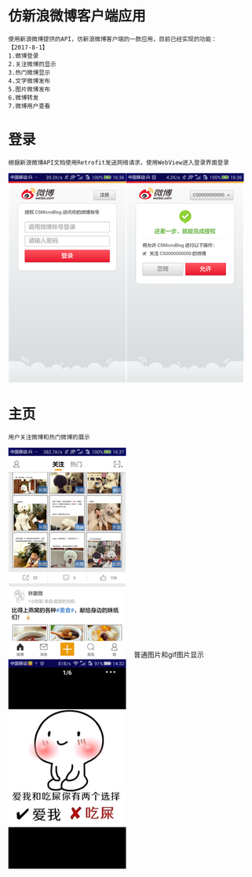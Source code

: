 仿新浪微博客户端应用
==
    使用新浪微博提供的API，仿新浪微博客户端的一款应用，目前已经实现的功能：
    【2017-8-1】
    1.微博登录
    2.关注微博的显示
    3.热门微博显示
    4.文字微博发布
    5.图片微博发布
    6.微博转发
    7.微博用户查看
# 登录
    根据新浪微博API文档使用Retrofit发送网络请求，使用WebView进入登录界面登录
![image](https://github.com/codeCacher/Picture/blob/7d0195bcefaa01359840811da3c963bc346c2bcd/thumb/Screenshot_2017-08-01-16-36-11.png?raw=true)![image](https://github.com/codeCacher/Picture/blob/7d0195bcefaa01359840811da3c963bc346c2bcd/thumb/Screenshot_2017-08-01-16-36-35.png?raw=true)
# 主页
    用户关注微博和热门微博的展示
![image](https://github.com/codeCacher/Picture/blob/7d0195bcefaa01359840811da3c963bc346c2bcd/thumb/Screenshot_2017-08-01-16-37-08.png)
    普通图片和gif图片显示
![image](https://raw.githubusercontent.com/codeCacher/Picture/7a1d9b60cecd882211c8d7950920d722b323a23c/thumb/Screenshot_2017-08-02-14-32-56.png)
